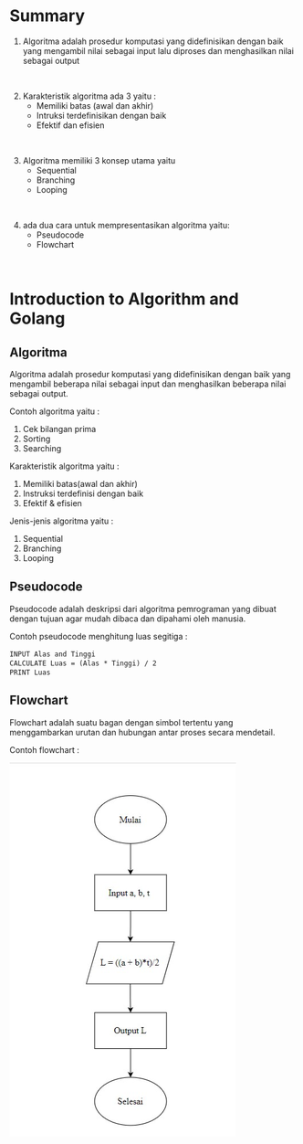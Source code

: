# Summary

1. Algoritma adalah prosedur komputasi yang didefinisikan dengan baik yang mengambil nilai sebagai input lalu diproses dan menghasilkan nilai sebagai output

<br>

2. Karakteristik algoritma ada 3 yaitu : 
   * Memiliki batas (awal dan akhir) 
   * Intruksi terdefinisikan dengan baik 
   * Efektif dan efisien

<br>

3. Algoritma memiliki 3 konsep utama yaitu
   * Sequential
   * Branching
   * Looping

<br>

4. ada dua cara untuk mempresentasikan algoritma yaitu: 
   * Pseudocode
   * Flowchart

<br>

# Introduction to Algorithm and Golang

## Algoritma
Algoritma adalah prosedur komputasi yang didefinisikan dengan baik yang mengambil beberapa nilai sebagai input dan menghasilkan beberapa nilai sebagai output. 

Contoh algoritma yaitu :
1. Cek bilangan prima
2. Sorting
3. Searching

Karakteristik algoritma yaitu :
1. Memiliki batas(awal dan akhir)
2. Instruksi terdefinisi dengan baik
3. Efektif & efisien

Jenis-jenis algoritma yaitu :
1. Sequential
2. Branching
3. Looping

## Pseudocode
Pseudocode adalah deskripsi dari algoritma pemrograman yang dibuat dengan tujuan agar mudah dibaca dan dipahami oleh manusia.

Contoh pseudocode menghitung luas segitiga :
```
INPUT Alas and Tinggi
CALCULATE Luas = (Alas * Tinggi) / 2
PRINT Luas
```

## Flowchart 
Flowchart adalah suatu bagan dengan simbol tertentu yang menggambarkan urutan dan hubungan antar proses secara mendetail.

Contoh flowchart :

![Contoh Flowchart](screenshot/Flowchart_Luas_Trapesium.jpg)